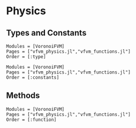 # Physics

## Types and Constants
```@autodocs
Modules = [VoronoiFVM]
Pages = ["vfvm_physics.jl","vfvm_functions.jl"]
Order = [:type]
```



```@autodocs
Modules = [VoronoiFVM]
Pages = ["vfvm_physics.jl","vfvm_functions.jl"]
Order = [:constants]
```
## Methods

```@autodocs
Modules = [VoronoiFVM]
Pages = ["vfvm_physics.jl","vfvm_functions.jl"]
Order = [:function]
```





